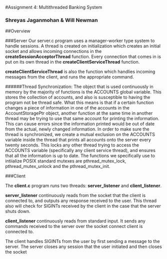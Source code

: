 #Assignment 4: Multithreaded Banking System

### Shreyas Jaganmohan & Will Newman

##Overview

###Server
Our server.c program uses a manager-worker type system to handle sessions. A thread is created on initialization which creates an initial socket and allows incoming connections in the **createSessionAcceptorThread** function. Every connection that comes in is put on its own thread in the **createClientServiceThread** function.

**createClientServiceThread** is also the function which handlies incoming messages from the client, and runs the appropriate command.

######Thread Synchronization:
The object that is used continuously in memory by the majority of functions is the ACCOUNTS global variable. This stores the collection of accounts, and also is susceptible to having the program not be thread safe. What this means is that if a certain function changes a piece of information in one of the accounts in the AccountStoragePtr object, another function at the same time in another thread may be trying to use that same account for printing the information. This can cause errors since the information printed would be out of date from the actual, newly changed information. In order to make sure the thread is synchronized, we create a mutual exclusion on the ACCOUNTS variable inside the thread that prints all accounts onto the server every twenty seconds. This locks any other thread trying to access the ACCOUNTS variable (specifically any client service thread), and ensures that all the information is up to date. The functions we specifically use to intiialize POSIX standard mutexes are pthread_mutex_lock, pthread_mutex_unlock and the pthread_mutex_init. 

###Client

The **client.c** program runs two threads: **server_listener** and **client_listener**.

**server_listener** continuously reads from the socket that the client is connected to, and outputs any response received to the user. This thread also will check for SIGINTs received by the client in the case that the server shuts down. 

**client_listener** continuously reads from standard input. It sends any commands received to the server over the socket connect client is connected to. 

The client handles SIGINTs from the user by first sending a message to the server. The server closes any session that the user initiated and then closes the socket
